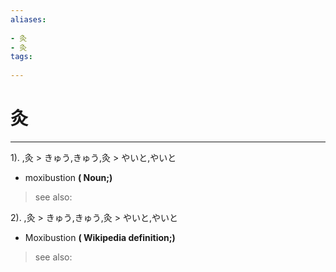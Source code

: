 ```yaml
---
aliases:
    
- 灸
- 灸
tags:
    
---
```


# 灸
---
1).
,灸 > きゅう,きゅう,灸 > やいと,やいと

- moxibustion
**( Noun;)**
> see also: 
            
2).
,灸 > きゅう,きゅう,灸 > やいと,やいと

- Moxibustion
**( Wikipedia definition;)**
> see also: 
            